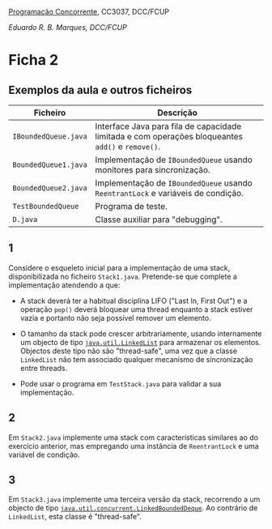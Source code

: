 [Programação Concorrente](https://www.dcc.fc.up.pt/~edrdo/aulas/pc), CC3037, DCC/FCUP

_Eduardo R. B. Marques, DCC/FCUP_


# Ficha 2

## Exemplos da aula e outros ficheiros

Ficheiro|Descrição|
-------|---------|
`IBoundedQueue.java`| Interface Java para fila de capacidade limitada e com operações bloqueantes `add()` e `remove()`.|
`BoundedQueue1.java` | Implementação de `IBoundedQueue` usando monitores para sincronização.|
`BoundedQueue2.java`| Implementação de `IBoundedQueue` usando `ReentrantLock` e variáveis de condição.|
`TestBoundedQueue` | Programa de teste.|
`D.java` | Classe auxiliar para "debugging".|

## 1

Considere o esqueleto inicial para a implementação de uma stack,  disponibilizada no ficheiro `Stack1.java`.  Pretende-se que complete a implementação atendendo a que:

- A stack deverá ter a habitual disciplina LIFO ("Last In, First Out") e a operação `pop()` deverá bloquear uma thread enquanto a stack estiver vazia e portanto não seja possível remover um elemento.

- O tamanho da stack pode crescer arbitrariamente, usando internamente  um  objecto de tipo [`java.util.LinkedList`](https://docs.oracle.com/javase/8/docs/api/java/util/LinkedList.html) para armazenar os elementos. Objectos deste tipo não são "thread-safe", uma vez que a classe `LinkedList` não tem associado qualquer mecanismo 
de sincronização entre threads.

- Pode usar o programa em `TestStack.java` para validar a sua implementação.

## 2 

Em `Stack2.java` implemente uma stack com características similares ao do exercício anterior, mas empregando uma instância de `ReentrantLock` e uma variável de condição.

## 3 

Em `Stack3.java` implemente uma terceira versão da stack, recorrendo a um objecto de tipo  [`java.util.concurrent.LinkedBoundedDeque`](https://docs.oracle.com/javase/8/docs/api/java/util/concurrent/LinkedBoundedDeque.html). Ao contrário de `LinkedList`, esta classe é "thread-safe".








